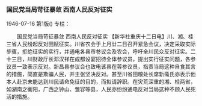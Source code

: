 ### 国民党当局苛征暴敛  西南人民反对征实

1946-07-16
第1版()
专栏：

　　国民党当局苛征暴敛
    西南人民反对征实
    【新华社重庆十二日电】川、湘、桂三省人民纷起反对田赋征实。川省农会于上月廿二日召开紧急会议，决定采取实际步骤，拒绝征实的实行，并通电各县市参议会及农会，呼吁全川民众反对征实。二十三日，川财政厅长邓汉祥在成都设宴招待全体参议员，提出实行征实问题，各参议员一致表示反对。新昌县参议会也致电该县在蓉参议员，指责当局这种自食其言的措施，简直是欺骗人民，并主张坚决反对。甚至川省田粮处长席新斋氏亦表示他本人赴京未能达到川民请命免征的目的，而拟请辞职。在灾荒深重的湘、桂两省，如湖南之衡阳，广西之钟山、雏容等县，人民亦纷纷通电反对当局这种不顾人民死活的措施。
